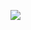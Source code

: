 ![](https://banners.beyondco.de/Santos%20Sabanari.png?theme=light&pattern=texture&style=style_1&md=1&showWatermark=0&fontSize=100px&images=code&packageName=welcome%20to%20my%20code%20)
